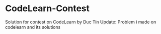 # CodeLearn-Contest
Solution for contest on CodeLearn by Duc Tin
Update: Problem i made on codelearn and its solutions 
